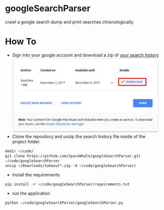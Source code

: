 # googleSearchParser
crawl a google search dump and print searches chronologically.

# How To
* Sign into your google account and download a zip of [your search history](https://takeout.google.com/settings/takeout/downloads)
![alt text](https://github.com/SpaceWhale/googleSearchParser/blob/master/images/001.png "search takeout")
* Clone the repository and unzip the search history file inside of the project folder.
```
mkdir ~/code/
git clone https://github.com/SpaceWhale/googleSearchParser.git ~/code/googleSearchParser
unzip ~/Downloads/takeout*.zip -d ~/code/googleSearchParser/
```

* Install the requirements
```
pip install -r ~/code/googleSearchParser/requirements.txt
```

* run the application
```
python ~/code/googleSearchParser/googleSearchParser.py
```

